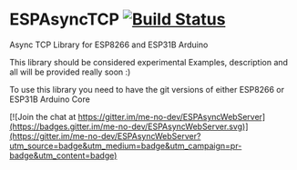 # ESPAsyncTCP [![Build Status](https://travis-ci.org/me-no-dev/ESPAsyncTCP.svg?branch=master)](https://travis-ci.org/me-no-dev/ESPAsyncTCP)
Async TCP Library for ESP8266 and ESP31B Arduino

This library should be considered experimental
Examples, description and all will be provided really soon :)

To use this library you need to have the git versions of either ESP8266 or ESP31B Arduino Core

[![Join the chat at https://gitter.im/me-no-dev/ESPAsyncWebServer](https://badges.gitter.im/me-no-dev/ESPAsyncWebServer.svg)](https://gitter.im/me-no-dev/ESPAsyncWebServer?utm_source=badge&utm_medium=badge&utm_campaign=pr-badge&utm_content=badge)
